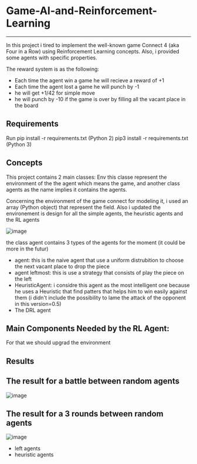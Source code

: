 # Game-AI-and-Reinforcement-Learning
-------------------------------------
In this project i tired to implement the well-known game Connect 4  (aka  Four in a Row) using Reinforcement Learning concepts. Also, i provided some agents with specific properties.

The reward system is as the following:
- Each time the agent win a game he will recieve a reward of +1  
- Each time the agent lost a game he will punch by -1
- he will get +1/42 for simple move
- he will punch by -10 if the game is over by filling all the vacant place in the board 

Requirements
-----------
Run pip install -r requirements.txt (Python 2)
pip3 install -r requirements.txt (Python 3)

Concepts
-----------
This project contains 2 main classes: Env this classe represent the environment of the the agent which means the game, and another class agents as the name implies it contains the agents.

Concerning the environment of the game connect for modeling it, i used an array (Python object) that represent the field. Also i updated the environement is design for all the simple agents, the heuristic agents and the RL agents


![image](https://user-images.githubusercontent.com/52492864/128045136-8107d272-0b02-454a-bb0f-932d1079ec9f.png)


the class agent contains 3 types of the agents for the moment (it could be more in the futur)
* agent: this is the naive agent that use a uniform distrubition to choose the next vacant place to drop the piece
* agent leftmost: this is use a strategy that consists of play the piece on the left 
* HeuristicAgent: i considre this agent as the most intelligent one because he uses a Heuristic that find patters that helps him to win easily against them (i didn't include the possibility to lame the attack of the opponent in this version=0.5)
* The DRL agent


Main Components Needed by the RL Agent:
-----------
For that we should upgrad the environment



Results
-----------

The result for a battle between random agents
-----------
![image](https://user-images.githubusercontent.com/52492864/128414016-696e6246-ac46-4da5-a041-236009633cd0.png)

The result for a 3 rounds between random agents
-----------
![image](https://user-images.githubusercontent.com/52492864/128414104-a161818d-3ccd-41bd-942f-3ef12ef893db.png)


- left agents
- heuristic agents

